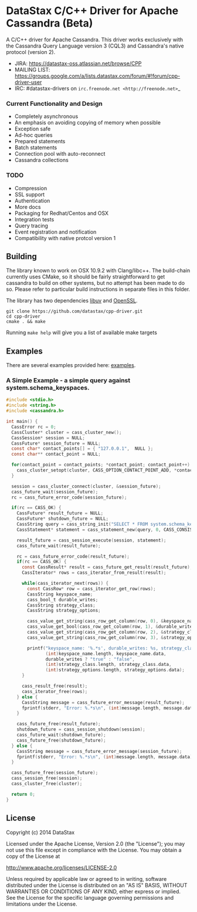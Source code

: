 DataStax C/C++ Driver for Apache Cassandra (Beta)
===============================================

A C/C++ driver for Apache Cassandra. This driver works exclusively with
the Cassandra Query Language version 3 (CQL3) and Cassandra's native protocol (version 2).

- JIRA: https://datastax-oss.atlassian.net/browse/CPP
- MAILING LIST: https://groups.google.com/a/lists.datastax.com/forum/#!forum/cpp-driver-user
- IRC: #datastax-drivers on `irc.freenode.net <http://freenode.net>`_

### Current Functionality and Design
- Completely asynchronous
- An emphasis on avoiding copying of memory when possible
- Exception safe
- Ad-hoc queries
- Prepared statements
- Batch statements
- Connection pool with auto-reconnect
- Cassandra collections

### TODO
- Compression
- SSL support
- Authentication
- More docs
- Packaging for Redhat/Centos and OSX
- Integration tests
- Query tracing
- Event registration and notification
- Compatibility with native protcol version 1

## Building
The library known to work on OSX 10.9.2 with Clang/libc++. The build-chain currently uses CMake, so it should be fairly straightforward to get cassandra to build on other systems, but no attempt has been made to do so. Please refer to particular build instructions in separate files in this folder.

The library has two dependencies [libuv](https://github.com/joyent/libuv) and [OpenSSL](http://www.openssl.org/).

```
git clone https://github.com/datastax/cpp-driver.git
cd cpp-driver
cmake . && make
```

Running ```make help``` will give you a list of available make targets

## Examples
There are several examples provided here: [examples](https://github.com/datastax/cpp-driver/tree/1.0/examples).

### A Simple Example - a simple query against system.schema_keyspaces.
```c
#include <stdio.h>
#include <string.h>
#include <cassandra.h>

int main() {
  CassError rc = 0;
  CassCluster* cluster = cass_cluster_new();
  CassSession* session = NULL;
  CassFuture* session_future = NULL;
  const char* contact_points[] = { "127.0.0.1",  NULL };
  const char** contact_point = NULL;

  for(contact_point = contact_points; *contact_point; contact_point++) {
    cass_cluster_setopt(cluster, CASS_OPTION_CONTACT_POINT_ADD, *contact_point, strlen(*contact_point));
  }

  session = cass_cluster_connect(cluster, &session_future);
  cass_future_wait(session_future);
  rc = cass_future_error_code(session_future);

  if(rc == CASS_OK) {
    CassFuture* result_future = NULL;
    CassFuture* shutdown_future = NULL;
    CassString query = cass_string_init("SELECT * FROM system.schema_keyspaces;");
    CassStatement* statement = cass_statement_new(query, 0, CASS_CONSISTENCY_ONE);

    result_future = cass_session_execute(session, statement);
    cass_future_wait(result_future);

    rc = cass_future_error_code(result_future);
    if(rc == CASS_OK) {
      const CassResult* result = cass_future_get_result(result_future);
      CassIterator* rows = cass_iterator_from_result(result);

      while(cass_iterator_next(rows)) {
        const CassRow* row = cass_iterator_get_row(rows);
        CassString keyspace_name;
        cass_bool_t durable_writes;
        CassString strategy_class;
        CassString strategy_options;

        cass_value_get_string(cass_row_get_column(row, 0), &keyspace_name);
        cass_value_get_bool(cass_row_get_column(row, 1), &durable_writes);
        cass_value_get_string(cass_row_get_column(row, 2), &strategy_class);
        cass_value_get_string(cass_row_get_column(row, 3), &strategy_options);

        printf("keyspace_name: '%.*s', durable_writes: %s, strategy_class: '%.*s', strategy_options: %.*s\n",
               (int)keyspace_name.length, keyspace_name.data,
               durable_writes ? "true" : "false",
               (int)strategy_class.length, strategy_class.data,
               (int)strategy_options.length, strategy_options.data);
      }

      cass_result_free(result);
      cass_iterator_free(rows);
    } else {
      CassString message = cass_future_error_message(result_future);
      fprintf(stderr, "Error: %.*s\n", (int)message.length, message.data);
    }

    cass_future_free(result_future);
    shutdown_future = cass_session_shutdown(session);
    cass_future_wait(shutdown_future);
    cass_future_free(shutdown_future);
  } else {
    CassString message = cass_future_error_message(session_future);
    fprintf(stderr, "Error: %.*s\n", (int)message.length, message.data);
  }

  cass_future_free(session_future);
  cass_session_free(session);
  cass_cluster_free(cluster);

  return 0;
}
```

## License
Copyright (c) 2014 DataStax

Licensed under the Apache License, Version 2.0 (the "License");
you may not use this file except in compliance with the License.
You may obtain a copy of the License at

http://www.apache.org/licenses/LICENSE-2.0

Unless required by applicable law or agreed to in writing, software
distributed under the License is distributed on an "AS IS" BASIS,
WITHOUT WARRANTIES OR CONDITIONS OF ANY KIND, either express or implied.
See the License for the specific language governing permissions and
limitations under the License.
